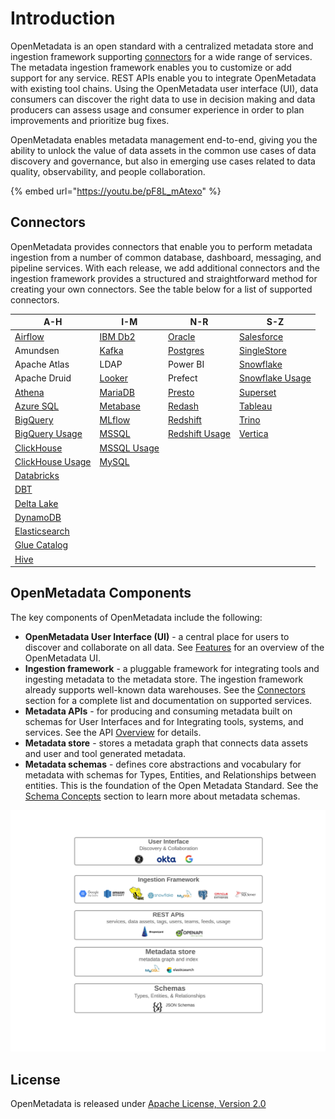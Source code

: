 # Introduction

OpenMetadata is an open standard with a centralized metadata store and ingestion framework supporting [connectors](docs/integrations/connectors/) for a wide range of services. The metadata ingestion framework enables you to customize or add support for any service. REST APIs enable you to integrate OpenMetadata with existing tool chains. Using the OpenMetadata user interface (UI), data consumers can discover the right data to use in decision making and data producers can assess usage and consumer experience in order to plan improvements and prioritize bug fixes.

OpenMetadata enables metadata management end-to-end, giving you the ability to unlock the value of data assets in the common use cases of data discovery and governance, but also in emerging use cases related to data quality, observability, and people collaboration.

{% embed url="https://youtu.be/pF8L_mAtexo" %}

## Connectors

OpenMetadata provides connectors that enable you to perform metadata ingestion from a number of common database, dashboard, messaging, and pipeline services. With each release, we add additional connectors and the ingestion framework provides a structured and straightforward method for creating your own connectors. See the table below for a list of supported connectors.

| A-H                                                             | I-M                                                | N-R                                                      | S-Z                                                        |
| --------------------------------------------------------------- | -------------------------------------------------- | -------------------------------------------------------- | ---------------------------------------------------------- |
| [Airflow](docs/integrations/airflow/)                           | [IBM Db2](docs/integrations/connectors/ibm-db2.md) | [Oracle](docs/integrations/connectors/mysql-2/)          | [Salesforce](integrations/connectors/singlestore/)         |
| Amundsen                                                        | [Kafka](docs/integrations/connectors/kafka.md)     | [Postgres](integrations/connectors/readme-1/)            | [SingleStore](integrations/connectors/singlestore-1/)      |
| Apache Atlas                                                    | LDAP                                               | Power BI                                                 | [Snowflake](docs/integrations/connectors/snowflake/)       |
| Apache Druid                                                    | [Looker](integrations/connectors/mysql/)           | Prefect                                                  | [Snowflake Usage](docs/integrations/connectors/snowflake/) |
| [Athena](docs/integrations/connectors/athena/)                  | [MariaDB](docs/integrations/connectors/mariadb.md) | [Presto](integrations/connectors/mysql-2-1/)             | [Superset](integrations/connectors/mysql-3-1/)             |
| [Azure SQL](integrations/connectors/mssql-1-1/)                 | [Metabase](integrations/connectors/mysql-1/)       | [Redash](integrations/connectors/mysql-1-2/)             | [Tableau](docs/integrations/connectors/tableau.md)         |
| [BigQuery](docs/integrations/connectors/bigquery/)              | [MLflow](docs/integrations/connectors/mlflow/)     | [Redshift](docs/integrations/connectors/redshift/)       | [Trino](docs/integrations/connectors/trino/)               |
| [BigQuery Usage](docs/integrations/connectors/bigquery/)        | [MSSQL](integrations/connectors/mssql-1-1/)        | [Redshift Usage](docs/integrations/connectors/redshift/) | [Vertica](integrations/connectors/vertica/)                |
| [ClickHouse](docs/integrations/connectors/snowflake-2/)         | [MSSQL Usage](integrations/connectors/mssql-1-1/)  |                                                          |                                                            |
| [ClickHouse Usage](docs/integrations/connectors/snowflake-2/)   | [MySQL](integrations/connectors/mysql-1-1/)        |                                                          |                                                            |
| [Databricks](integrations/connectors/databricks/)               |                                                    |                                                          |                                                            |
| [DBT](data-lineage/dbt-integration/)                            |                                                    |                                                          |                                                            |
| [Delta Lake](integrations/connectors/delta-lake/)               |                                                    |                                                          |                                                            |
| [DynamoDB](integrations/connectors/dynamodb/)                   |                                                    |                                                          |                                                            |
| [Elasticsearch](docs/integrations/connectors/elastic-search.md) |                                                    |                                                          |                                                            |
| [Glue Catalog](docs/integrations/connectors/glue-catalog/)      |                                                    |                                                          |                                                            |
| [Hive](docs/integrations/connectors/hive/)                      |                                                    |                                                          |                                                            |

## OpenMetadata Components

The key components of OpenMetadata include the following:

* **OpenMetadata User Interface (UI)** - a central place for users to discover and collaborate on all data. See [Features](docs/overview/features.md) for an overview of the OpenMetadata UI.
* **Ingestion framework** - a pluggable framework for integrating tools and ingesting metadata to the metadata store. The ingestion framework already supports well-known data warehouses. See the [Connectors](./#connectors) section for a complete list and documentation on supported services.
* **Metadata APIs** - for producing and consuming metadata built on schemas for User Interfaces and for Integrating tools, systems, and services. See the API [Overview](docs/openmetadata-apis/apis/overview.md) for details.
* **Metadata store** - stores a metadata graph that connects data assets and user and tool generated metadata.
* **Metadata schemas** - defines core abstractions and vocabulary for metadata with schemas for Types, Entities, and Relationships between entities. This is the foundation of the Open Metadata Standard. See the [Schema Concepts](docs/openmetadata-apis/schemas/overview.md) section to learn more about metadata schemas.

![](<.gitbook/assets/openmetadata-overview (1).png>)

## License

OpenMetadata is released under [Apache License, Version 2.0](http://www.apache.org/licenses/LICENSE-2.0)
